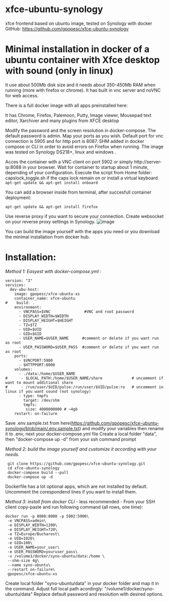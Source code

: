 # xfce-ubuntu-synology
xfce frontend based on ubuntu image, tested on Synology with docker
GitHub: https://github.com/gpopesc/xfce-ubuntu-synology

# Minimal installation in docker of a ubuntu container with Xfce desktop with sound (only in linux)

It use about 500Mb disk size and it needs about 350-450Mb RAM when running (more with firefox or chrome).
It has built in vnc server and noVNC for web access.

There is a full docker image with all apps preinstalled here: 

It has Chrome, Firefox, Palemoon, Putty, Image viewer, Mousepad text editor, Xarchiver and many plugins from XFCE desktop

Modify the password and the screen resolution in docker-compose. The default password is admin.
Map your ports as you wish. Default port for vnc connection is 5905 and for http port is 8087.
SHM added in docker compose or CLI in order to avoid errors on Firefox when running.
The image was tested on Synology DS218+, linux and windows .

Acces the container with a VNC client on port 5902 or simply http://server-ip:8088 in your browser.
Wait for container to startup about 1 minute, depending of your configuration.
Execute the script from Home folder: capslock_toggle.sh if the caps lock remain on or install a virtual keyboard ``` apt-get update && apt-get install onboard ```

You can add a browser inside from terminal, after succesfull container deployment:
```
apt-get update && apt-get install firefox
```

Use reverse proxy if you want to secure your connection. Create websocket on your reverse proxy settings in Synology.
![image](https://user-images.githubusercontent.com/11590919/124982716-b4741500-e03f-11eb-968d-99a0c4ae46f7.png)


You can build the image yourself with the apps you need or you download the minimal installation from docker hub.

# Installation: 

*Method 1: Easyest with docker-compose.yml :*

```
version: "3"
services:
  dev-ubu-host:
    image: gpopesc/xfce-ubuntu-xs
    container_name: xfce-ubuntu
#    build: .
    environment:
      - VNCPASS=$VNC               #VNC and root password
      - DISPLAY_WIDTH=$WIDTH
      - DISPLAY_HEIGHT=$HEIGHT
      - TZ=$TZ
      - UID=$UID
      - GID=$GID
      - USER_NAME=$USER_NAME      #comment or delete if you want run as root
      - USER_PASSWORD=$USER_PASS  #comment or delete if you want run as root
    ports:
      - $VNCPORT:5900   
      - $HTTPPORT:8000
    volumes:
      - ./data:/home/$USER_NAME
#      - $LOCAL_PATH:/home/$USER_NAME/share             # uncomment if want to mount additional share
#      - /run/user/$UID/pulse:/run/user/$UID/pulse:ro   # uncomment in linux if you want sound (not synology)
      - type: tmpfs
        target: /dev/shm
        tmpfs:
         size: 4000000000 # ~4gb
    restart: on-failure
```
Save .env.sample.txt from here(https://github.com/gpopesc/xfce-ubuntu-synology/blob/main/.env.sample.txt) and modify your variables then rename it to .env, next your docker-compose.yml file
Create a local folder "data", then "docker-compose up -d" from your ssh command prompt


*Method 2: build the image yourself and customize it according with your needs.*

```
 git clone https://github.com/gpopesc/xfce-ubuntu-synology.git
 cd xfce-ubuntu-synology
 docker-compose build --pull
 docker-compose up -d
 ```


Dockerfile has a lot optional apps, which are not installed by default.
Uncomment the corespondend lines if you want to install them.



*Method 3: install from docker CLI* - less recommended -
From your SSH client copy-paste and run following command (all rows, one time):

```
docker run -p 8088:8080 -p 5902:5900\
 -e VNCPASS=admin\
 -e DISPLAY_WIDTH=1200\
 -e DISPLAY_HEIGHT=720\
 -e TZ=Europe/Bucharest\
 -e UID=1026\
 -e GID=100\
 -e USER_NAME=your_user\
 -e USER_PASSWORD=youruser_pass\
 -v /volume1/docker/syno-ubuntu/data:/home \
 --shm-size 4g\
 --name syno-ubuntu\
 --restart on-failure\
 gpopesc/xfce-ubuntu-xs
```
Create local folder "syno-ubuntu/data" in your docker folder and map it in the command. Adjust full local path acordingly: "/volume1/docker/syno-ubuntu/data"
Replace default password and resolution with desired options.